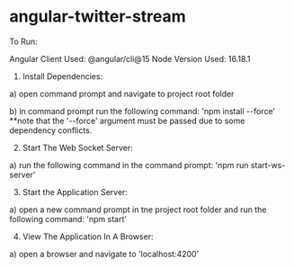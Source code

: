 # angular-twitter-stream

To Run:

Angular Client Used: @angular/cli@15
Node Version Used: 16.18.1

1) Install Dependencies:

  a) open command prompt and navigate to project root folder

  b) in command prompt run the following command: 'npm install --force'
     **note that the '--force' argument must be passed due to some dependency conflicts.


2) Start The Web Socket Server:

  a) run the following command in the command prompt:
   'npm run start-ws-server'

3) Start the Application Server:

  a) open a new command prompt in tne project root folder and run the following command:
   'npm start'


4) View The Application In A Browser:

 a) open a browser and navigate to 'localhost:4200'
